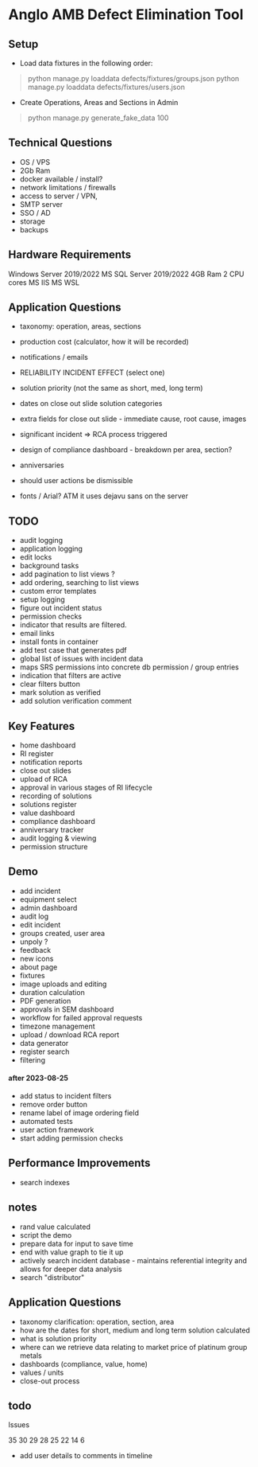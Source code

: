 # Anglo AMB Defect Elimination Tool

## Setup

- Load data fixtures in the following order:

> python manage.py loaddata defects/fixtures/groups.json
> python manage.py loaddata defects/fixtures/users.json

- Create Operations, Areas and Sections in Admin

> python manage.py generate_fake_data 100

## Technical Questions

- OS / VPS
- 2Gb Ram
- docker available / install?
- network limitations / firewalls
- access to server / VPN,
- SMTP server
- SSO / AD
- storage
- backups

## Hardware Requirements

Windows Server 2019/2022
MS SQL Server 2019/2022
4GB Ram
2 CPU cores
MS IIS
MS WSL

## Application Questions

- taxonomy: operation, areas, sections
- production cost (calculator, how it will be recorded)
- notifications / emails
- RELIABILITY INCIDENT EFFECT (select one)
- solution priority (not the same as short, med, long term)
- dates on close out slide solution categories
- extra fields for close out slide - immediate cause, root cause, images
- significant incident => RCA process triggered
- design of compliance dashboard - breakdown per area, section?
- anniversaries

- should user actions be dismissible
- fonts / Arial? ATM it uses dejavu sans on the server

## TODO

- audit logging
- application logging
- edit locks
- background tasks
- add pagination to list views ?
- add ordering, searching to list views
- custom error templates
- setup logging
- figure out incident status
- permission checks
- indicator that results are filtered.
- email links
- install fonts in container
- add test case that generates pdf
- global list of issues with incident data
- maps SRS permissions into concrete db permission / group entries
- indication that filters are active
- clear filters button
- mark solution as verified
- add solution verification comment

## Key Features

- home dashboard
- RI register
- notification reports
- close out slides
- upload of RCA
- approval in various stages of RI lifecycle
- recording of solutions
- solutions register
- value dashboard
- compliance dashboard
- anniversary tracker
- audit logging & viewing
- permission structure

## Demo

- add incident
- equipment select
- admin dashboard
- audit log
- edit incident
- groups created, user area
- unpoly ?
- feedback
- new icons
- about page
- fixtures
- image uploads and editing
- duration calculation
- PDF generation
- approvals in SEM dashboard
- workflow for failed approval requests
- timezone management
- upload / download RCA report
- data generator
- register search
- filtering

#### after 2023-08-25

- add status to incident filters
- remove order button
- rename label of image ordering field
- automated tests
- user action framework
- start adding permission checks

## Performance Improvements

- search indexes

## notes

- rand value calculated
- script the demo
- prepare data for input to save time
- end with value graph to tie it up
- actively search incident database - maintains referential integrity and allows for deeper data analysis
- search "distributor"

## Application Questions

- taxonomy clarification: operation, section, area
- how are the dates for short, medium and long term solution calculated
- what is solution priority
- where can we retrieve data relating to market price of platinum group metals
- dashboards (compliance, value, home)
- values / units
- close-out process


## todo

Issues

35
30
29
28
25
22
14
6

- add user details to comments in timeline


